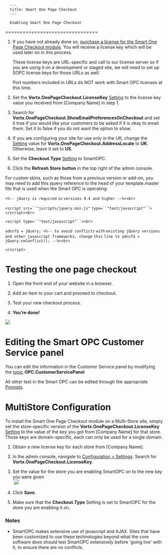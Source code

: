 
      ---
      title: Smart One Page Checkout
      ---

      Enabling Smart One Page Checkout
================================

1.  If you have not already done so, [purchase a license for the Smart One Page Checkout module](http://www.aspdotnetstorefront.com/p-188-smart-one-page-checkout.aspx?catid=163). You will receive a license key which will be used later on in this process.  
      
    These license keys are URL-specific and call to our license server so if you are using it on a development or staged site, we will need to set up SOPC license keys for those URLs as well.  
      
    Port numbers included in URLs do NOT work with Smart OPC licenses at this time.  
      
    
2.  Set the **Vortx.OnePageCheckout.LicenseKey** [Setting](default.aspx?pageid=settings) to the license key value you received from \[Company Name\] in step 1.  
      
    
3.  Search for **Vortx.OnePageCheckout.ShowEmailPreferencesOnCheckout** and set it true if you would like your customers to be asked if it is okay to email them. Set it to false if you do not want the option to show.  
      
    
4.  If you are configuring your site for use only in the UK, change the [Setting](default.aspx?pageid=settings) value for **Vortx.OnePageCheckout.AddressLocale** to **UK**. Otherwise, leave it set to **US**.  
      
    
5.  Set the **Checkout.Type** [Setting](default.aspx?pageid=settings) to SmartOPC.  
      
    
6.  Click the **Refresh Store button** in the top right of the admin console.

  
For custom skins, such as those from a previous version or add-on, you may need to add this jquery reference to the head of your template.master file that is used when the Smart OPC is operating:  
  

`<%-- jQuery is required` `in` `versions 9.4 and higher --%><br>`

`<script src=``"jscripts/jquery.min.js"` `type=``"text/javascript"``></script><br>`

`<script type=``"text/javascript"``><br>`

`adnsf$ = jQuery; <%-- to avoid conflicts` `with` `existing jQuery versions and other javascript frameworks, change` `this` `line to adnsf$ = jQuery.noConflict(); --%><br>`

`</script>`

  

Testing the one page checkout
=============================

1.  Open the front end of your website in a browser.  
      
    
2.  Add an item to your cart and proceed to checkout.  
      
    
3.  Test your new checkout process.  
    
4.  **You’re done!**

![](http://manual.aspdotnetstorefront.com/images/product/ML9/opcinstall7_9400.png)

Editing the Smart OPC Customer Service panel
============================================

You can edit the information in the Customer Service panel by modifying the [topic](default.aspx?pageid=topics) **OPC.CustomerServicePanel**  
  
All other text in the Smart OPC can be edited through the appropriate [Prompts](default.aspx?pageid=prompts). 

MultiStore Configuration
========================

To install the Smart One Page Checkout module on a Multi-Store site, simply set the store-specific version of the **Vortx.OnePageCheckout.LicenseKey** [Setting](default.aspx?pageid=settings) to the value of the key you got from \[Company Name\] for that store. Those keys are domain-specific, each can only be used for a single domain.

1.  Obtain a new license key for each store from \[Company Name\].  
      
    
2.  In the admin console, navigate to [Configuration > Settings](default.aspx?pageid=settings). Search for **Vortx.OnePageCheckout.LicenseKey**.  
      
    
3.  Set the value for the store you are enabling SmartOPC on to the new key you were given  
     ![](images/1415375016881.png)  
      
    
4.  Click **Save**.  
      
    
5.  Make sure that the **Checkout.Type** Setting is set to SmartOPC for the store you are enabling it on.

### Notes

*   SmartOPC makes extensive use of javascript and AJAX. Sites that have been customized to use these technologies beyond what the core software does should test SmartOPC extensively before 'going live' with it, to ensure there are no conflicts.
      